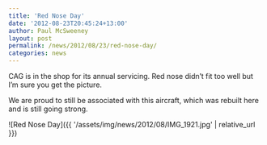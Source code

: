 ```yaml
---
title: 'Red Nose Day'
date: '2012-08-23T20:45:24+13:00'
author: Paul McSweeney
layout: post
permalink: /news/2012/08/23/red-nose-day/
categories: news
---
```


CAG is in the shop for its annual servicing. Red nose didn’t fit too well but I’m sure you get the picture. 

We are proud to still be associated with this aircraft, which was rebuilt here and is still going strong.

![Red Nose Day]({{ '/assets/img/news/2012/08/IMG_1921.jpg' | relative_url }})
